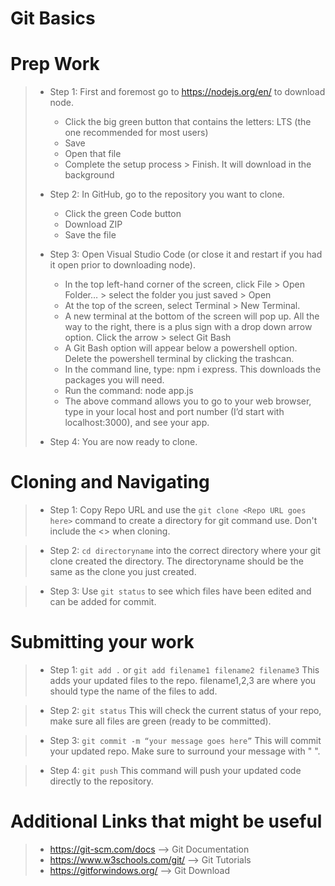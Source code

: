 # Git Basics

# Prep Work
>* Step 1: First and foremost go to https://nodejs.org/en/  to download node.
>
>   * Click the big green button that contains the letters: LTS (the one recommended for most users)
>   * Save
>   * Open that file
>   * Complete the setup process > Finish. It will download in the background
>* Step 2: In GitHub, go to the repository you want to clone.
>   * Click the green Code button
>   * Download ZIP
>   * Save the file
>* Step 3: Open Visual Studio Code (or close it and restart if you had it open prior to downloading node).
>   * In the top left-hand corner of the screen, click File > Open Folder… > select the folder you just saved > Open
>   * At the top of the screen, select Terminal > New Terminal. 
>   * A new terminal at the bottom of the screen will pop up. All the way to the right, there is a plus sign with a drop down arrow option. Click the arrow > select Git Bash
>   * A Git Bash option will appear below a powershell option. Delete the powershell terminal by clicking the trashcan. 
>   * In the command line, type: npm i express. This downloads the packages you will need. 
>   * Run the command: node app.js
>   * The above command allows you to go to your web browser, type in your local host and port number (I’d start with localhost:3000), and see your app. 
>* Step 4: You are now ready to clone.





# Cloning and Navigating 

>* Step 1: Copy Repo URL and use the `git clone <Repo URL goes here>` command to create a directory for git command use. Don't include the <> when cloning.

>* Step 2: `cd directoryname` into the correct directory where your git clone created the directory. The directoryname should be the same as the clone you just created.

>* Step 3: Use `git status` to see which files have been edited and can be added for commit.





# Submitting your work
>* Step 1: `git add .` or `git add filename1 filename2 filename3` This adds your updated files to the repo. filename1,2,3 are where you should type the name of the files to add.

>* Step 2: `git status` This will check the current status of your repo, make sure all files are green (ready to be committed).

>* Step 3: `git commit -m “your message goes here”` This will commit your updated repo. Make sure to surround your message with " ".

>* Step 4: `git push` This command will push your updated code directly to the repository.



# Additional Links that might be useful
>* https://git-scm.com/docs --> Git Documentation
>* https://www.w3schools.com/git/ --> Git Tutorials
>* https://gitforwindows.org/ --> Git Download
